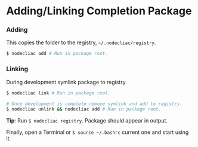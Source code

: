 # Adding/Linking Completion Package

### Adding

This copies the folder to the registry, `~/.nodecliac/registry`.

```sh
$ nodecliac add # Run in package root.
```

### Linking

During development symlink package to registry.

```sh
$ nodecliac link # Run in package root.

# Once development is complete remove symlink and add to registry.
$ nodecliac unlink && nodecliac add # Run in package root.
```

**Tip**: Run `$ nodecliac registry`. Package should appear in output.

Finally, open a Terminal or `$ source ~/.bashrc` current one and start using it.
